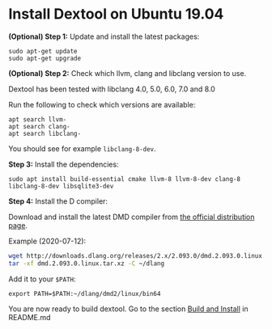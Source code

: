 # Install Dextool on Ubuntu 19.04

**(Optional) Step 1:** Update and install the latest packages:

```
sudo apt-get update
sudo apt-get upgrade
```

**(Optional) Step 2:** Check which llvm, clang and libclang version to use.

Dextool has been tested with libclang 4.0, 5.0, 6.0, 7.0 and 8.0

Run the following to check which versions are available:

```
apt search llvm-
apt search clang-
apt search libclang-
```

You should see for example `libclang-8-dev`.

**Step 3:** Install the dependencies:

```
sudo apt install build-essential cmake llvm-8 llvm-8-dev clang-8 libclang-8-dev libsqlite3-dev
```

**Step 4:** Install the D compiler:

Download and install the latest DMD compiler from [the official distribution page](https://dlang.org/download.html).

Example (2020-07-12):

```sh
wget http://downloads.dlang.org/releases/2.x/2.093.0/dmd.2.093.0.linux.tar.xz
tar -xf dmd.2.093.0.linux.tar.xz -C ~/dlang
```

Add it to your `$PATH`:
```
export PATH=$PATH:~/dlang/dmd2/linux/bin64
```

You are now ready to build dextool. Go to the section [Build and Install](../../README.md#build-and-install) in README.md
